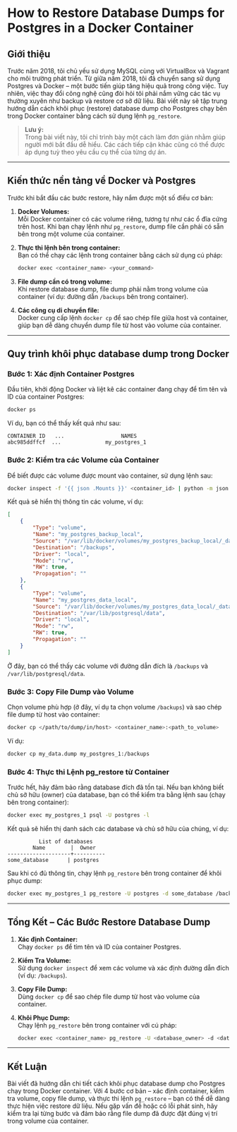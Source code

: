 # How to Restore Database Dumps for Postgres in a Docker Container

## Giới thiệu

Trước năm 2018, tôi chủ yếu sử dụng MySQL cùng với VirtualBox và Vagrant cho môi trường phát triển. Từ giữa năm 2018, tôi đã chuyển sang sử dụng Postgres và Docker – một bước tiến giúp tăng hiệu quả trong công việc. Tuy nhiên, việc thay đổi công nghệ cũng đòi hỏi tôi phải nắm vững các tác vụ thường xuyên như backup và restore cơ sở dữ liệu. Bài viết này sẽ tập trung hướng dẫn cách khôi phục (restore) database dump cho Postgres chạy bên trong Docker container bằng cách sử dụng lệnh `pg_restore`.

> **Lưu ý:**  
> Trong bài viết này, tôi chỉ trình bày một cách làm đơn giản nhằm giúp người mới bắt đầu dễ hiểu. Các cách tiếp cận khác cũng có thể được áp dụng tuỳ theo yêu cầu cụ thể của từng dự án.

---

## Kiến thức nền tảng về Docker và Postgres

Trước khi bắt đầu các bước restore, hãy nắm được một số điều cơ bản:

1. **Docker Volumes:**  
   Mỗi Docker container có các volume riêng, tương tự như các ổ đĩa cứng trên host. Khi bạn chạy lệnh như `pg_restore`, dump file cần phải có sẵn bên trong một volume của container.

2. **Thực thi lệnh bên trong container:**  
   Bạn có thể chạy các lệnh trong container bằng cách sử dụng cú pháp:  
   ```bash
   docker exec <container_name> <your_command>
   ```
3. **File dump cần có trong volume:**  
   Khi restore database dump, file dump phải nằm trong volume của container (ví dụ: đường dẫn `/backups` bên trong container).

4. **Các công cụ di chuyển file:**  
   Docker cung cấp lệnh `docker cp` để sao chép file giữa host và container, giúp bạn dễ dàng chuyển dump file từ host vào volume của container.

---

## Quy trình khôi phục database dump trong Docker

### **Bước 1: Xác định Container Postgres**

Đầu tiên, khởi động Docker và liệt kê các container đang chạy để tìm tên và ID của container Postgres:

```bash
docker ps
```

Ví dụ, bạn có thể thấy kết quả như sau:

```
CONTAINER ID   ...                  NAMES
abc985ddffcf  ...              my_postgres_1
```

### **Bước 2: Kiểm tra các Volume của Container**

Để biết được các volume được mount vào container, sử dụng lệnh sau:

```bash
docker inspect -f '{{ json .Mounts }}' <container_id> | python -m json.tool
```

Kết quả sẽ hiển thị thông tin các volume, ví dụ:

```json
[
    {
        "Type": "volume",
        "Name": "my_postgres_backup_local",
        "Source": "/var/lib/docker/volumes/my_postgres_backup_local/_data",
        "Destination": "/backups",
        "Driver": "local",
        "Mode": "rw",
        "RW": true,
        "Propagation": ""
    },
    {
        "Type": "volume",
        "Name": "my_postgres_data_local",
        "Source": "/var/lib/docker/volumes/my_postgres_data_local/_data",
        "Destination": "/var/lib/postgresql/data",
        "Driver": "local",
        "Mode": "rw",
        "RW": true,
        "Propagation": ""
    }
]
```

Ở đây, bạn có thể thấy các volume với đường dẫn đích là `/backups` và `/var/lib/postgresql/data`.

### **Bước 3: Copy File Dump vào Volume**

Chọn volume phù hợp (ở đây, ví dụ ta chọn volume `/backups`) và sao chép file dump từ host vào container:

```bash
docker cp </path/to/dump/in/host> <container_name>:<path_to_volume>
```

Ví dụ:

```bash
docker cp my_data.dump my_postgres_1:/backups
```

### **Bước 4: Thực thi Lệnh pg_restore từ Container**

Trước hết, hãy đảm bảo rằng database đích đã tồn tại. Nếu bạn không biết chủ sở hữu (owner) của database, bạn có thể kiểm tra bằng lệnh sau (chạy bên trong container):

```bash
docker exec my_postgres_1 psql -U postgres -l
```

Kết quả sẽ hiển thị danh sách các database và chủ sở hữu của chúng, ví dụ:

```
          List of databases
        Name        |  Owner   
--------------------+----------
some_database      | postgres 
```

Sau khi có đủ thông tin, chạy lệnh `pg_restore` bên trong container để khôi phục dump:

```bash
docker exec my_postgres_1 pg_restore -U postgres -d some_database /backups/my_data.dump
```

---

## Tổng Kết – Các Bước Restore Database Dump

1. **Xác định Container:**  
   Chạy `docker ps` để tìm tên và ID của container Postgres.

2. **Kiểm Tra Volume:**  
   Sử dụng `docker inspect` để xem các volume và xác định đường dẫn đích (ví dụ: `/backups`).

3. **Copy File Dump:**  
   Dùng `docker cp` để sao chép file dump từ host vào volume của container.

4. **Khôi Phục Dump:**  
   Chạy lệnh `pg_restore` bên trong container với cú pháp:
   ```bash
   docker exec <container_name> pg_restore -U <database_owner> -d <database_name> <path_to_dump>
   ```

---

## Kết Luận

Bài viết đã hướng dẫn chi tiết cách khôi phục database dump cho Postgres chạy trong Docker container. Với 4 bước cơ bản – xác định container, kiểm tra volume, copy file dump, và thực thi lệnh `pg_restore` – bạn có thể dễ dàng thực hiện việc restore dữ liệu. Nếu gặp vấn đề hoặc có lỗi phát sinh, hãy kiểm tra lại từng bước và đảm bảo rằng file dump đã được đặt đúng vị trí trong volume của container.

